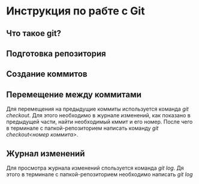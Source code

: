 # Инструкция по рабте с Git

## Что такое git?

## Подготовка репозитория

## Создание коммитов

## Перемещение между коммитами
Для перемещения на предыдущие коммиты используется команда *git checkout*. Для этого необходимо в журнале изменений, как показано в предыдущей части, найти необходимый кммит и его номер. После чего в терминале с папкой-репозиторием написать команду *git checkout<номер коммита>*.
## Журнал изменений
Для просмотра журнала изменений спользуется команда *git log*. Дя этого в терминале с папкой-репозиторием необходимо написать *git log*